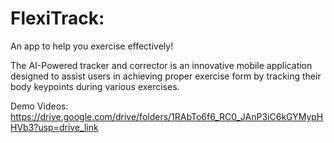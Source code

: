 # FlexiTrack:

An app to help you exercise effectively!

The AI-Powered tracker and corrector is an innovative mobile application designed to assist users in achieving proper exercise form by tracking their body keypoints during various exercises.

Demo Videos: https://drive.google.com/drive/folders/1RAbTo6f6_RC0_JAnP3iC6kGYMypHHVb3?usp=drive_link
